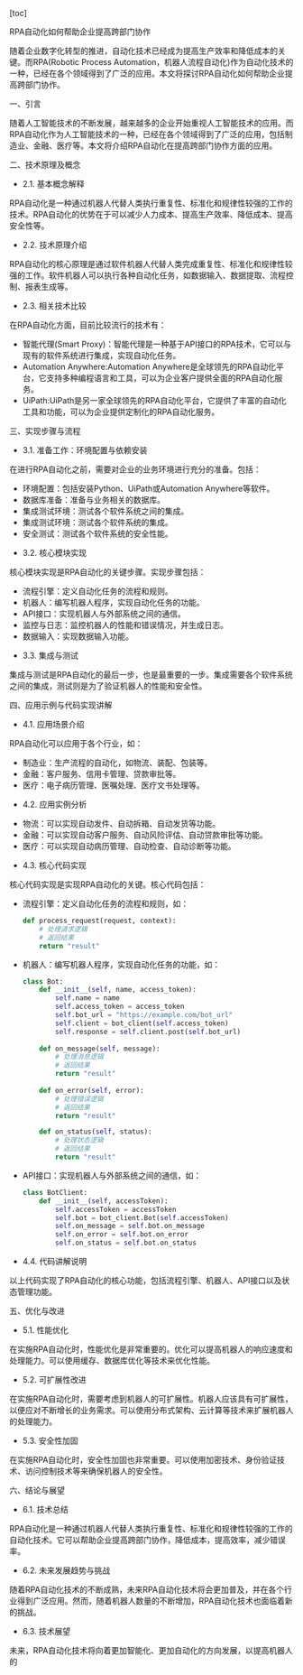 
[toc]                    
                
                
RPA自动化如何帮助企业提高跨部门协作

随着企业数字化转型的推进，自动化技术已经成为提高生产效率和降低成本的关键。而RPA(Robotic Process Automation，机器人流程自动化)作为自动化技术的一种，已经在各个领域得到了广泛的应用。本文将探讨RPA自动化如何帮助企业提高跨部门协作。

一、引言

随着人工智能技术的不断发展，越来越多的企业开始重视人工智能技术的应用。而RPA自动化作为人工智能技术的一种，已经在各个领域得到了广泛的应用，包括制造业、金融、医疗等。本文将介绍RPA自动化在提高跨部门协作方面的应用。

二、技术原理及概念

- 2.1. 基本概念解释

RPA自动化是一种通过机器人代替人类执行重复性、标准化和规律性较强的工作的技术。RPA自动化的优势在于可以减少人力成本、提高生产效率、降低成本、提高安全性等。

- 2.2. 技术原理介绍

RPA自动化的核心原理是通过软件机器人代替人类完成重复性、标准化和规律性较强的工作。软件机器人可以执行各种自动化任务，如数据输入、数据提取、流程控制、报表生成等。

- 2.3. 相关技术比较

在RPA自动化方面，目前比较流行的技术有：

* 智能代理(Smart Proxy)：智能代理是一种基于API接口的RPA技术，它可以与现有的软件系统进行集成，实现自动化任务。
* Automation Anywhere:Automation Anywhere是全球领先的RPA自动化平台，它支持多种编程语言和工具，可以为企业客户提供全面的RPA自动化服务。
* UiPath:UiPath是另一家全球领先的RPA自动化平台，它提供了丰富的自动化工具和功能，可以为企业提供定制化的RPA自动化服务。

三、实现步骤与流程

- 3.1. 准备工作：环境配置与依赖安装

在进行RPA自动化之前，需要对企业的业务环境进行充分的准备。包括：

* 环境配置：包括安装Python、UiPath或Automation Anywhere等软件。
* 数据库准备：准备与业务相关的数据库。
* 集成测试环境：测试各个软件系统之间的集成。
* 集成测试环境：测试各个软件系统的集成。
* 安全测试：测试各个软件系统的安全性能。

- 3.2. 核心模块实现

核心模块实现是RPA自动化的关键步骤。实现步骤包括：

* 流程引擎：定义自动化任务的流程和规则。
* 机器人：编写机器人程序，实现自动化任务的功能。
* API接口：实现机器人与外部系统之间的通信。
* 监控与日志：监控机器人的性能和错误情况，并生成日志。
* 数据输入：实现数据输入功能。

- 3.3. 集成与测试

集成与测试是RPA自动化的最后一步，也是最重要的一步。集成需要各个软件系统之间的集成，测试则是为了验证机器人的性能和安全性。

四、应用示例与代码实现讲解

- 4.1. 应用场景介绍

RPA自动化可以应用于各个行业，如：

* 制造业：生产流程的自动化，如物流、装配、包装等。
* 金融：客户服务、信用卡管理、贷款审批等。
* 医疗：电子病历管理、医嘱处理、医疗文书处理等。

- 4.2. 应用实例分析

* 物流：可以实现自动发件、自动拆箱、自动发货等功能。
* 金融：可以实现自动客户服务、自动风险评估、自动贷款审批等功能。
* 医疗：可以实现自动病历管理、自动检查、自动诊断等功能。

- 4.3. 核心代码实现

核心代码实现是实现RPA自动化的关键。核心代码包括：

* 流程引擎：定义自动化任务的流程和规则，如：

    ```python
    def process_request(request, context):
        # 处理请求逻辑
        # 返回结果
        return "result"
    ```

* 机器人：编写机器人程序，实现自动化任务的功能，如：

    ```python
    class Bot:
        def __init__(self, name, access_token):
            self.name = name
            self.access_token = access_token
            self.bot_url = "https://example.com/bot_url"
            self.client = bot_client(self.access_token)
            self.response = self.client.post(self.bot_url)
        
        def on_message(self, message):
            # 处理消息逻辑
            # 返回结果
            return "result"
        
        def on_error(self, error):
            # 处理错误逻辑
            # 返回结果
            return "result"

        def on_status(self, status):
            # 处理状态逻辑
            # 返回结果
            return "result"
    ```

* API接口：实现机器人与外部系统之间的通信，如：

    ```python
    class BotClient:
        def __init__(self, accessToken):
            self.accessToken = accessToken
            self.bot = bot_client.Bot(self.accessToken)
            self.on_message = self.bot.on_message
            self.on_error = self.bot.on_error
            self.on_status = self.bot.on_status
    ```

- 4.4. 代码讲解说明

以上代码实现了RPA自动化的核心功能，包括流程引擎、机器人、API接口以及状态管理功能。

五、优化与改进

- 5.1. 性能优化

在实施RPA自动化时，性能优化是非常重要的。优化可以提高机器人的响应速度和处理能力。可以使用缓存、数据库优化等技术来优化性能。

- 5.2. 可扩展性改进

在实施RPA自动化时，需要考虑到机器人的可扩展性。机器人应该具有可扩展性，以便应对不断增长的业务需求。可以使用分布式架构、云计算等技术来扩展机器人的处理能力。

- 5.3. 安全性加固

在实施RPA自动化时，安全性加固也非常重要。可以使用加密技术、身份验证技术、访问控制技术等来确保机器人的安全性。

六、结论与展望

- 6.1. 技术总结

RPA自动化是一种通过机器人代替人类执行重复性、标准化和规律性较强的工作的自动化技术。它可以帮助企业提高跨部门协作，降低成本，提高效率，减少错误率。

- 6.2. 未来发展趋势与挑战

随着RPA自动化技术的不断成熟，未来RPA自动化技术将会更加普及，并在各个行业得到广泛应用。然而，随着机器人数量的不断增加，RPA自动化技术也面临着新的挑战。

- 6.3. 技术展望

未来，RPA自动化技术将向着更加智能化、更加自动化的方向发展，以提高机器人的

